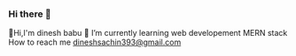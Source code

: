 ### Hi there 👋
 🔭Hi,I'm dinesh babu
 🌱 I’m currently learning web developement MERN stack
  How to reach me dineshsachin393@gmail.com

<!--
**R-Dineshbabu/R-Dineshbabu** is a ✨ _special_ ✨ repository because its `README.md` (this file) appears on your GitHub profile.

Here are some ideas to get you started:

- 🔭Hi,I'm dinesh babu
- 🌱 I’m currently learning web developement
- contact me dineshsachin393@gmail.com

